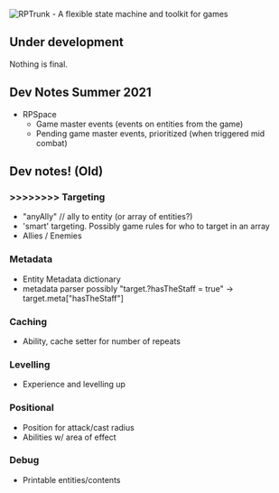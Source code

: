 ![RPTrunk - A flexible state machine and toolkit for games](https://github.com/pyrus-io/RPTrunk/blob/master/Logo/logo.png)

## Under development
Nothing is final.

## Dev Notes Summer 2021

- RPSpace
  - Game master events (events on entities from the game)
  - Pending game master events, prioritized (when triggered mid combat)

## Dev notes! (Old)

### >>>>>>>> Targeting
- "anyAlly" // ally to entity (or array of entities?)
- 'smart' targeting. Possibly game rules for who to target in an array
- Allies / Enemies

### Metadata
- Entity Metadata dictionary
- metadata parser possibly "target.?hasTheStaff = true" -> target.meta["hasTheStaff"]

### Caching
- Ability, cache setter for number of repeats

### Levelling
- Experience and levelling up

### Positional
- Position for attack/cast radius
- Abilities w/ area of effect

### Debug
- Printable entities/contents
